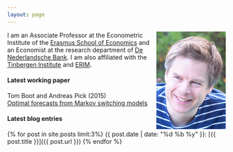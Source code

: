 ```yaml
---
layout: page
---  
```


<img src="/pics/And.png" style="float:right;margin:0 0px 0px 10px">

I am an Associate Professor at the Econometric Institute of the [Erasmus School of Economics](http://www.eur.nl/ese) and an Economist at the research department of [De Nederlandsche Bank](http://www.dnb.nl). I am also affiliated with the [Tinbergen Institute](http://www.tinbergen.nl) and [ERIM](http://www.erim.eur.nl).

#### Latest working paper

Tom Boot and Andreas Pick  (2015)  
[Optimal forecasts from Markov switching models](/papers/Boot_Pick_2015_Optimal_Weights.pdf)
       
#### Latest blog entries

 {% for post in site.posts limit:3%}
 {{ post.date | date: "%d %b %y" }}:
 [{{ post.title }}]({{ post.url }})
 {% endfor %}

